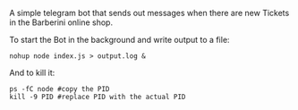 A simple telegram bot that sends out messages when there are new Tickets in the Barberini online shop.


To start the Bot in the background and write output to a file:
```
nohup node index.js > output.log &
```

And to kill it:
```
ps -fC node #copy the PID
kill -9 PID #replace PID with the actual PID
```